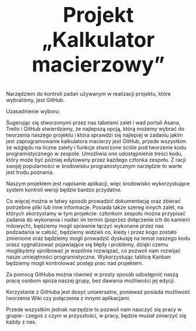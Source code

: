 # <center> <h1> Projekt  „Kalkulator macierzowy” </h1> </center>

Narzędziem do kontroli zadań używanym w realizacji projektu, które wybraliśmy, jest GitHub.

Uzasadnienie wyboru:

  Sugerując się stworzonymi przez nas tabelami zalet i wad portali Asana, Trello i GitHub stwierdzamy, że najlepszą opcją, którą możemy wybrać do tworzenia naszego projektu i która sprawdzi się najlepiej w zadaniu jakim jest zaprogramowanie kalkulatora macierzy jest GitHub, przede wszystkim ze względu na liczne zalety i funkcje stworzone ściśle pod tworzenie kodu programistycznego w zespole. Umożliwia ono udostępnienie treści kodu, który może być póżniej edytowany przez każdego członka zespołu.  Z racji swojej popularności w środowisku programistycznym narzędzie to warte jest trudu poznania. 
  
  Naszym projektem jest napisanie aplikacji, więc środowisko wykorzystujące system kontroli wersji będzie bardzo przydatne. 
  
  Co więcej można w łatwy sposób prowadzić dokumentację oraz zbierać potrzebne pliki lub inne informacje. Posiada także szereg innych zalet, na których skorzystamy w tym projekcie: członkom zespołu można przypisać zadania do wykonania i nadać im termin (poprzez dołączenie ich do kamieni milowych), będziemy mogli sprawnie łączyć wykonane przez nas podzadania w całość, będziemy widzieli co, kiedy i przez kogo zostało zmienione oraz będziemy mogli prowadzić dyskusję na temat naszego kodu orasz sygnalizować pojawiające się błędy i problemy, dzięki czemu moglibyśmy spróbować je wspólnie  rozwiązać, co pozwoli nam rozwijać nasze umiejętności programistyczne. Wykorzystując tablicę Kanban będziemy mogli kontrolować postęp prac nad projektem.
  
  Za pomocą GitHuba można również w prosty sposób udostępnić naszą pracę osobom spoza naszej grupy, bez dawania możliwości jej edycji.
  
  Korzystanie z GitHuba jest dosyć uniwersalne, ponieważ posiada możliwość tworzenia Wiki czy połączenia z innymi aplikacjami.  
  
  Przede wszystkim jednak narzędzie to pozwoli nam nauczyć się pracy w grupie- czegoś z czym w przyszłości, w pracy, będzie musiał zmierzyć się każdy z nas. 
